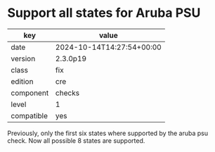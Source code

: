 [//]: # (werk v2)
# Support all states for Aruba PSU

key        | value
---------- | ---
date       | 2024-10-14T14:27:54+00:00
version    | 2.3.0p19
class      | fix
edition    | cre
component  | checks
level      | 1
compatible | yes

Previously, only the first six states where supported by the aruba psu check.
Now all possible 8 states are supported.
